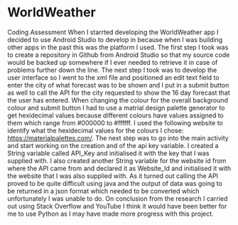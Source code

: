 # WorldWeather
Coding Assessment
When I starrted developing the WorldWeather app I decided to use Android Studio to develop in because when I was building other apps in the past this was the platform I used.
The first step I took was to create a repository in Github from Android Studio so that my source code would be backed up somewhere if I ever needed to retrieve it in case of problems further down the line.
The next step I took was to develop the user interface so I went to the xml file and positioned an edit text field to enter the city of what forecast was to be shown and I put in a submit button as well to call the API for the city requested to show the 16 day forecast that the user has entered. 
When changing the colour for the overall background colour and submit button I had to use a matrial design palette generator to get hexidecimal values because different colours have values assigned to them which range from #000000 to #ffffff.  I used the following website to identify what the hexidecimal values for the colours I chose: https://materialpalettes.com/.
The next step was to go into the main activity and start working on the creation and of the api key variable.  I created a String variable called API_Key and initialised it with the key that I was supplied with.  I also created another String variable for the website id from where the API came from and declared it as Website_Id and initialised it with the website that I was also supplied with.
As it turned out calling the API proved to be quite difficult using java and the output of data was going to be returned in a json format which needed to be converted which unfortunately I was unable to do.
On conclusion from the research I carried out using Stack Overflow and YouTube I think it would have been better for me to use Python as I may have made more progress with this project.
